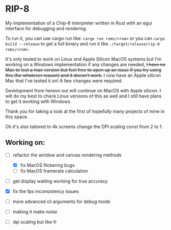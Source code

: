 # RIP-8

My implementation of a Chip-8 interpreter written in Rust with an egui interface for debugging and rendering.

To run it, you can use cargo run like: `cargo run roms/<rom>` or you can `cargo build --release` to get a full binary and run it like `./target/release/rip-8 roms/<rom>`.

It's only tested to work on Linux and Apple Silicon MacOS systems but I'm working on a Windows implementation if any changes are needed, ~~I have no Mac to test a mac version but feel free to open up an issue if you try using this (for whatever reason) and it doesn't work.~~ I now have an Apple silicon Mac that I've tested it on! A few changes were required.

Development from hereon out will continue on MacOS with Apple silicon. I will do my best to check Linux versions of this as well and I still have plans to get it working with Windows.

Thank you for taking a look at the first of hopefully many projects of mine in this space.

Oh it's also tailored to 4k screens change the DPI scaling const from 2 to 1.

## Working on:
- [ ] refactor the window and canvas rendering methods
    - [x] fix MacOS flickering bugs
    - [ ] fix MacOS framerate calculation
- [ ] get display waiting working for true accuracy
- [x] fix the fps inconsistency issues
- [ ] more advanced cli arguments for debug mode
- [ ] making it make noise
- [ ] dpi scaling but like fr

